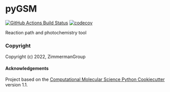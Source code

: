 pyGSM
==============================
[//]: # (Badges)
[![GitHub Actions Build Status](https://github.com/ZimmermanGroup/pyGSM/workflows/CI/badge.svg)](https://github.com/ZimmermanGroup/pyGSM/actions?query=workflow%3ACI)
[![codecov](https://codecov.io/gh/ZimmermanGroup/pyGSM/branch/master/graph/badge.svg)](https://codecov.io/gh/ZimmermanGroup/pyGSM/branch/master)


Reaction path and photochemistry tool

### Copyright

Copyright (c) 2022, ZimmermanGroup


#### Acknowledgements
 
Project based on the 
[Computational Molecular Science Python Cookiecutter](https://github.com/molssi/cookiecutter-cms) version 1.1.
